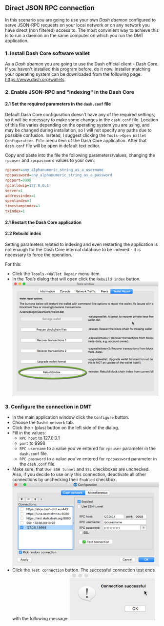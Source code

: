 ## Direct JSON RPC connection
In this scenario you are going to use your own _Dash daemon_ configured to serve JSON-RPC requests on your local network or on any network you have direct (non filtered) access to. The most convinient way to achieve this is to run a daemon on the same computer on which you run the DMT application. 

### 1. Install Dash Core software wallet
As a _Dash daemon_ you are going to use the Dash official client - Dash Core. If you haven't installed this program before, do it now. Installer matching your operating system can be downloaded from the following page: https://www.dash.org/wallets.

### 2. Enable JSON-RPC and "indexing" in the Dash Core
####  2.1 Set the required parameters in the `dash.conf` file
Default Dash Core configuration doesn't have any of the required settings, so it will be necessary to make some changes in the `dash.conf` file. Location of this file varies depending on the operating system you are using, and may be changed during installation, so I will not specify any paths due to possible confusion. Instead, I suggest clicking the `Tools->Open Wallet Configuration File` menu item of the Dash Core application. After that `dash.conf` file will be open in default text editor. 

Copy and paste into the file the following parameters/values, changing the `rpcuser` and `rpcpassword` values to your own:
```ini
rpcuser=any_alphanumeric_string_as_a_username
rpcpassword=any_alphanumeric_string_as_a_password
rpcport=9998
rpcallowip=127.0.0.1
server=1
addressindex=1
spentindex=1
timestampindex=1
txindex=1
```
  
#### 2.1 Restart the Dash Core application
#### 2.2 Rebuild index
Setting parameters related to indexing and even restarting the application is not enaugh for the Dash Core internal database to be indexed - it is necessary to force the operation.

For this:
 * Click the `Toools->Wallet Repair` menu item.
 * In the _Tools_ dialog that will open click the `Rebuild index` button.  
 ![1](img/dashqt-rebuild-index.png)

 
### 3. Configure the connection in DMT
 * In the main application window click the `Configure` button. 
 * Choose the `Dashd network` tab.
 * Click the `+` (plus) button on the left side of the dialog.
 * Fill in the values:
   * `RPC host` to 127.0.0.1
   * `port` to 9998
   * `RPC username` to a value you've entered for `rpcuser` parameter in the `dash.conf` file.
   * `RPC password` to a value you've entered for `rpcpassword` parameter in the `dash.conf` file.
 * Make sure, that `Use SSH tunnel` and `SSL` checkboxes are unchecked. Also, if you decide to use only this connection, deactivate all other connections by unchecking their `Enabled` checkbox.
 ![!](img/dmt-config-dlg-conn-direct.png)
 * Click the `Test connection` button. The successful connection test ends with the following message:
 ![](img/dmt-conn-success.png)
 


